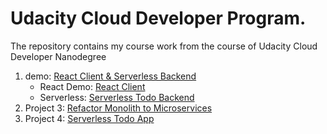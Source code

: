 # Udacity Cloud Developer Program.
The repository contains my course work from the course of Udacity Cloud Developer Nanodegree

1. demo: [React Client & Serverless Backend](/demo)
    * React Demo: [React Client](/demo/client)
    * Serverless:  [Serverless Todo Backend](/demo/udagram-app)
2. Project 3: [Refactor Monolith to Microservices](/project-3)
3. Project 4: [Serverless Todo App](/project-4/serverless-todo-app)
